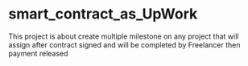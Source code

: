 # smart_contract_as_UpWork
This project is about create multiple milestone on any project that will assign after contract signed and will be completed by Freelancer then payment released
